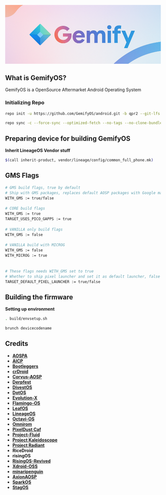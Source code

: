 <p align="center">
<img src="https://github.com/GemifyOS/android/blob/qpr2/GemifyOS_banner.png">
</p>

What is GemifyOS?
---------------
GemifyOS is a OpenSource Aftermarket Android Operating System

### Initializing Repo ###

```bash
repo init -u https://github.com/GemifyOS/android.git -b qpr2 --git-lfs
```

```bash
repo sync -c --force-sync --optimized-fetch --no-tags --no-clone-bundle --prune -j$(nproc --all)
```

Preparing device for building GemifyOS
---------------
**Inherit LineageOS Vendor stuff**
```bash
$(call inherit-product, vendor/lineage/config/common_full_phone.mk)
```

GMS Flags
---------------
```bash
# GMS build flags, true by default
# Ship with GMS packages, replaces default AOSP packages with Google manufactured packages.
WITH_GMS := true/false

# CORE build flags
WITH_GMS := true
TARGET_USES_PICO_GAPPS := true

# VANILLA only build flags
WITH_GMS := false

# VANILLA build with MICROG
WITH_GMS := false
WITH_MICROG := true


# These flags needs WITH_GMS set to true
# Whether to ship pixel launcher and set it as default launcher, false by default
TARGET_DEFAULT_PIXEL_LAUNCHER := true/false 

```

Building the firmware
---------------
**Setting up environment**
```bash
. build/envsetup.sh
```

```bash
brunch devicecodename
```

Credits
---------------
* [**AOSPA**](https://github.com/AOSPA)
* [**AICP**](https://github.com/AICP)
* [**Bootleggers**](https://github.com/BootleggersROM)
* [**crDroid**](https://github.com/crdroidandroid)
* [**Corvus-AOSP**](https://github.com/Corvus-AOSP)
* [**Derpfest**](https://github.com/DerpFest-AOSP)
* [**DivestOS**](https://github.com/Divested-Mobile)
* [**DotOS**](https://github.com/DotOS)
* [**Evolution-X**](https://github.com/Evolution-X)
* [**Flamingo-OS**](https://github.com/Flamingo-OS)
* [**LeafOS**](https://github.com/LeafOS-Project)
* [**LineageOS**](https://github.com/LineageOS)
* [**Octavi-OS**](https://github.com/Octavi-OS)
* [**Omnirom**](https://github.com/omnirom)
* [**PixelDust Caf**](https://github.com/pixeldust-project-caf)
* [**Project-Fluid**](https://github.com/Project-Fluid)
* [**Project Kaleidoscope**](https://github.com/Project-Kaleidoscope)
* [**Project Radiant**](https://github.com/ProjectRadiant)
* **RiceDroid**
* **risingOS**
* [**RisingOS-Revived**](https://github.com/RisingOS-Revived)
* [**Xdroid-OSS**](https://github.com/xdroid-oss)
* [**minaripenguin**](https://github.com/minaripenguin)
* [**AxionAOSP**](https://github.com/AxionAOSP)
* [**SparkOS**](https://github.com/Spark-Rom)
* [**StagOS**](https://github.com/StagOS)
